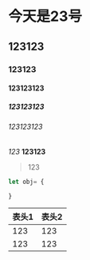 # 今天是23号
## 123123
### 123123
#### 123123123
##### 123123123
###### 123123123
*123*
**123123**
> 123
```js
let obj= {

}
```
|表头1|表头2|
|---|---|
|123|123|
|123|123|